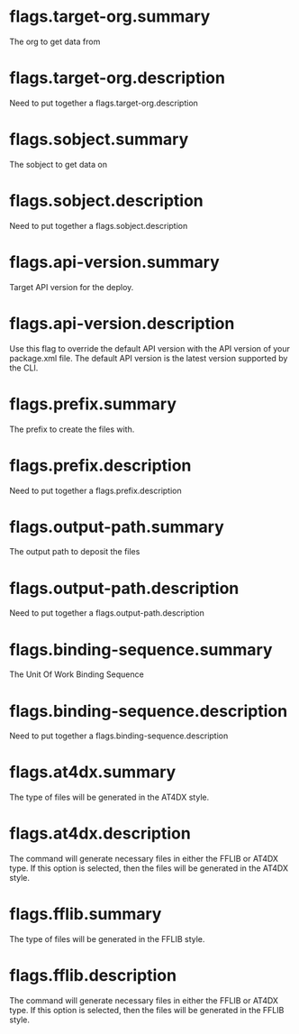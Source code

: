 # flags.target-org.summary

The org to get data from

# flags.target-org.description

Need to put together a flags.target-org.description

# flags.sobject.summary

The sobject to get data on

# flags.sobject.description

Need to put together a flags.sobject.description

# flags.api-version.summary

Target API version for the deploy.

# flags.api-version.description

Use this flag to override the default API version with the API version of your package.xml file. The default API version is the latest version supported by the CLI.

# flags.prefix.summary

The prefix to create the files with.

# flags.prefix.description

Need to put together a flags.prefix.description

# flags.output-path.summary

The output path to deposit the files

# flags.output-path.description

Need to put together a flags.output-path.description

# flags.binding-sequence.summary

The Unit Of Work Binding Sequence

# flags.binding-sequence.description

Need to put together a flags.binding-sequence.description

# flags.at4dx.summary

The type of files will be generated in the AT4DX style.

# flags.at4dx.description

The command will generate necessary files in either the FFLIB or AT4DX type. If this option is selected, then the files will be generated in the AT4DX style.

# flags.fflib.summary

The type of files will be generated in the FFLIB style.

# flags.fflib.description

The command will generate necessary files in either the FFLIB or AT4DX type. If this option is selected, then the files will be generated in the FFLIB style.
